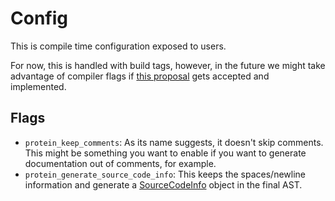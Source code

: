# Config

This is compile time configuration exposed to users.

For now, this is handled with build tags, however, in the future we might take advantage of compiler flags if [this proposal](https://github.com/golang/go/issues/63372) gets accepted and implemented.

## Flags

- `protein_keep_comments`: As its name suggests, it doesn't skip comments. This might be something you want to enable if you want to generate documentation out of comments, for example.
- `protein_generate_source_code_info`: This keeps the spaces/newline information and generate a [SourceCodeInfo](https://github.com/protocolbuffers/protobuf/blob/main/src/google/protobuf/descriptor.proto) object in the final AST.